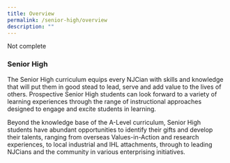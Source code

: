 ```yaml
---
title: Overview
permalink: /senior-high/overview
description: ""
---
```

Not complete

### Senior High

The Senior High curriculum equips every NJCian with skills and knowledge that will put them in good stead to lead, serve and add value to the lives of others. Prospective Senior High students can look forward to a variety of learning experiences through the range of instructional approaches designed to engage and excite students in learning. 

Beyond the knowledge base of the A-Level curriculum, Senior High students have abundant opportunities to identify their gifts and develop their talents, ranging from overseas Values-in-Action and research experiences, to local industrial and IHL attachments, through to leading NJCians and the community in various enterprising initiatives.